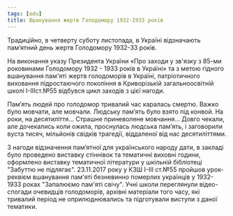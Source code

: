 ```yaml
---
tags: [edu]
title: Вшанування жертв Голодомору 1932-1933 років
---
```


Традиційно, в четверту суботу листопада, в Україні відзначають пам’ятний день жертв Голодомору 1932-33 років.

На виконання указу Президента України «Про заходи у зв'язку з 85-ми роковинами Голодомору 1932 - 1933 років в Україні» та з метою гідного вшанування пам'яті жертв голодоморів в Україні, патріотичного виховання підростаючого покоління в Криворізькій загальноосвітній школі І-ІІІст.№55 відбувся цикл заходів з цієї нагоди.

Пам’ять людей про голодомор тривалий час каралась смертю. Важко було мовчати, але мовчали. Людську пам’ять було взято під конвой. На роки, на десятиліття... Страшне приневолене мовчання... Довго чекали, але дочекались коли ожила, проснулась людська пам’ять, і заговорили вуста тисяч, мільйонів свідків трагедії, віддаленої від нас десятиліттями.

З нагоди відзначення пам’ятної для українського народу дати, в закладі було проведено виставку стіннівок та тематичні виховні години, оформлено виставку тематичної літератури у шкільній бібліотеці "Забуттю не підлягає". 23.11.2017 року у КЗШ І-ІІІ ст.№55 пройшов урок-реквієм вшанування пам'яті безневинно померлих українців у 1932-1933 роках "Запалюємо пам'яті свічу". Учні школи переглянули відео-спогади очевидців голодоморів, архівні матеріали того часу, які тривалий період не оприлюднювались та підготували виступи з даної тематики.

<slideshow id="72157666683214209"></slideshow>
